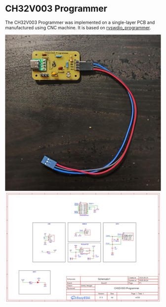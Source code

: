 # CH32V003 Programmer

The CH32V003 Programmer was implemented on a single-layer PCB and manufactured using CNC machine. It is based on [rvswdio_programmer](https://github.com/cnlohr/rv003usb/tree/master/rvswdio_programmer).

![Schematic](PCB/CH32V003_Programmer_Top.jpg)
![Schematic](PCB/CH32V003_Programmer_Schematic.png)


